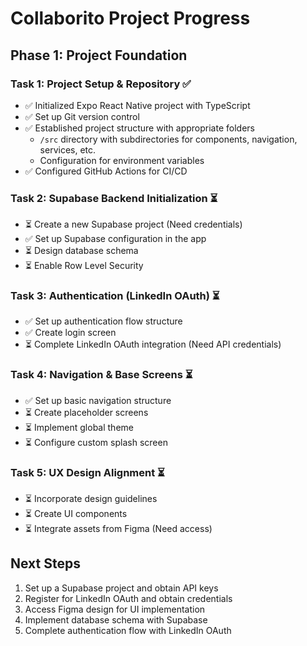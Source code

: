 # Collaborito Project Progress

## Phase 1: Project Foundation
### Task 1: Project Setup & Repository ✅
- ✅ Initialized Expo React Native project with TypeScript
- ✅ Set up Git version control
- ✅ Established project structure with appropriate folders
  - `/src` directory with subdirectories for components, navigation, services, etc.
  - Configuration for environment variables
- ✅ Configured GitHub Actions for CI/CD

### Task 2: Supabase Backend Initialization ⏳
- ⏳ Create a new Supabase project (Need credentials)
- ✅ Set up Supabase configuration in the app
- ⏳ Design database schema
- ⏳ Enable Row Level Security

### Task 3: Authentication (LinkedIn OAuth) ⏳
- ✅ Set up authentication flow structure
- ✅ Create login screen
- ⏳ Complete LinkedIn OAuth integration (Need API credentials)

### Task 4: Navigation & Base Screens ⏳
- ✅ Set up basic navigation structure
- ⏳ Create placeholder screens
- ⏳ Implement global theme
- ⏳ Configure custom splash screen

### Task 5: UX Design Alignment ⏳
- ⏳ Incorporate design guidelines
- ⏳ Create UI components
- ⏳ Integrate assets from Figma (Need access)

## Next Steps
1. Set up a Supabase project and obtain API keys
2. Register for LinkedIn OAuth and obtain credentials
3. Access Figma design for UI implementation
4. Implement database schema with Supabase
5. Complete authentication flow with LinkedIn OAuth 